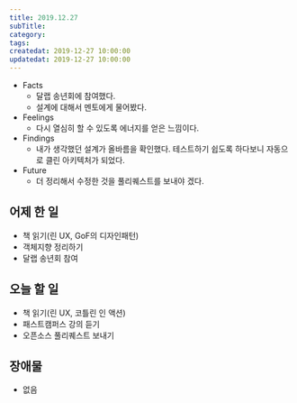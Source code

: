 ```yaml
---
title: 2019.12.27
subTitle: 
category: 
tags: 
createdat: 2019-12-27 10:00:00
updatedat: 2019-12-27 10:00:00
---
```


* Facts
  * 달랩 송년회에 참여했다.
  * 설계에 대해서 멘토에게 물어봤다.
* Feelings
  * 다시 열심히 할 수 있도록 에너지를 얻은 느낌이다.
* Findings
  * 내가 생각했던 설계가 올바름을 확인했다. 테스트하기 쉽도록 하다보니 자동으로 클린 아키텍처가 되었다.
* Future
  * 더 정리해서 수정한 것을 풀리퀘스트를 보내야 겠다.

## 어제 한 일

* 책 읽기(린 UX, GoF의 디자인패턴)
* 객체지향 정리하기
* 달랩 송년회 참여

## 오늘 할 일

* 책 읽기(린 UX, 코틀린 인 액션)
* 패스트캠퍼스 강의 듣기
* 오픈소스 풀리퀘스트 보내기

## 장애물

* 없음
